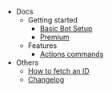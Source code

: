 - Docs
  - Getting started
    - [Basic Bot Setup](docs/start/basic.md)
    - [Premium](docs/start/premium.md)
  - Features
    - [Actions commands](docs/features/actions.md)
- Others
    - [How to fetch an ID](docs/others/id.md)
    - [Changelog](docs/others/changelogs.md)